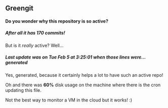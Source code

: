 ## Greengit

#### Do you wonder why this repository is so active?

##### After all it has 170 commits!

But is it *really* active? Well...

##### Last update was on Tue Feb 5 at 3:25:01 when those lines were... generated

Yes, generated, because it certainly helps a lot to have such an active repo!

Oh and there was **60%** disk usage on the machine
where there is the cron updating this file.

Not the best way to monitor a VM in the cloud but it works! :)
